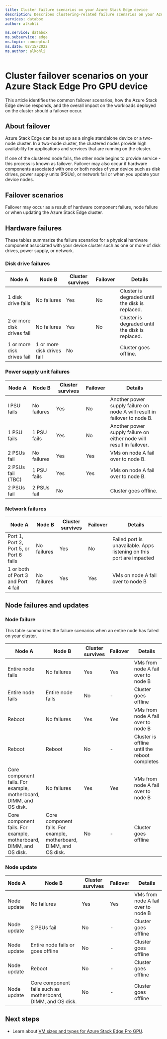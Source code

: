 ```yaml
---
title: Cluster failure scenarios on your Azure Stack Edge device
description: Describes clustering-related failure scenarios on your Azure Stack Edge device.
services: databox
author: alkohli

ms.service: databox
ms.subservice: edge
ms.topic: conceptual
ms.date: 02/15/2022
ms.author: alkohli
---
```


# Cluster failover scenarios on your Azure Stack Edge Pro GPU device

This article identifies the common failover scenarios, how the Azure Stack Edge device responds, and the overall impact on the workloads deployed on the cluster should a failover occur.

## About failover 

Azure Stack Edge can be set up as a single standalone device or a two-node cluster. In a two-node cluster, the clustered nodes provide high availability for applications and services that are running on the cluster. 

If one of the clustered node fails, the other node begins to provide service - this process is known as failover. Failover may also occur if hardware components associated with one or both nodes of your device such as disk drives, power supply units (PSUs), or network fail or when you update your device nodes.

## Failover scenarios 

Failover may occur as a result of hardware component failure, node failure or when updating the Azure Stack Edge cluster.


## Hardware failures

These tables summarize the failure scenarios for a physical hardware component associated with your device cluster such as one or more of disk drives, power supply, or network.

### Disk drive failures

| Node A                     | Node B                     | Cluster survives | Failover | Details                                         |
|----------------------------|----------------------------|------------------|----------|-------------------------------------------------|
| 1 disk drive fails         | No failures                | Yes              | No       | Cluster is degraded until the disk is replaced. |
| 2 or more disk drives fail | No failures                | Yes              | No       | Cluster is degraded until the disk is replaced. |
| 1 or more disk drives fail | 1 or more disk drives fail | No               |          | Cluster goes offline.                           |

### Power supply unit failures

| Node A            | Node B      | Cluster survives | Failover | Details                                                                   |
|-------------------|-------------|------------------|----------|---------------------------------------------------------------------------|
| I PSU fails       | No failures | Yes              | No       | Another power supply failure on node A will result in failover to node B. |
| 1 PSU fails       | 1 PSU fails | Yes              | No       | Another power supply failure on either node will result in failover.      |
| 2 PSUs fail       | No failures | Yes              | Yes      | VMs on node A fail over to node B.                                        |
| 2 PSUs fail (TBC) | 1 PSU fails | Yes              | Yes      | VMs on node A fail over to node B.                                        |
| 2 PSUs fail       | 2 PSUs fail | No               |          | Cluster goes offline.                                                     |

### Network failures

| Node A                                  | Node B      | Cluster survives | Failover | Details                                                              |
|-----------------------------------------|-------------|------------------|----------|----------------------------------------------------------------------|
| Port 1, Port 2, Port 5, or Port 6 fails | No failures | Yes              | No       | Failed port is unavailable. Apps listening on this port are impacted |
| 1 or both of Port 3 and Port 4 fail     | No failures | Yes              | Yes      | VMs on node A fail over to node B                                    |



## Node failures and updates



### Node failure

This table summarizes the failure scenarios when an entire node has failed on your cluster.

| Node A           | Node B           | Cluster survives | Failover | Details      |
|------------------|------------------|------------------|----------|--------------|
| Entire node fails                                                  | No failures                                                        | Yes              | Yes      | VMs from node A fail over to node B           |
| Entire node fails                                                  | Entire node fails                                                  | No               | -        | Cluster goes offline                          |
| Reboot                                                             | No failures                                                        | Yes              | Yes      | VMs from node A fail over to node B           |
| Reboot                                                             | Reboot                                                             | No               | -        | Cluster is offline until the reboot completes |
| Core component fails. For example, motherboard, DIMM, and OS disk. | No failures                                                        | Yes              | Yes      | VMs from node A fail over to node B           |
| Core component fails. For example, motherboard, DIMM, and OS disk. | Core component fails. For example, motherboard, DIMM, and OS disk. | No               | -        | Cluster goes offline                          |



### Node update

| Node A      | Node B                                                       | Cluster survives | Failover | Details                             |
|-------------|--------------------------------------------------------------|------------------|----------|-------------------------------------|
| Node update | No failures                                                  | Yes              | Yes      | VMs from node A fail over to node B |
| Node update | 2 PSUs fail                                                  | No               | -        | Cluster goes offline                |
| Node update | Entire node fails or goes offline                            | No               | -        | Cluster goes offline                |
| Node update | Reboot                                                       | No               | -        | Cluster goes offline                |
| Node update | Core component fails such as motherboard, DIMM, and OS disk. | No               | -        | Cluster goes offline                |

<!--## High availability requirements and procedures 

Review the following information carefully to ensure the high availability of your Azure Stack Edge two-node devices.

### PSUs

Azure Stack Edge devices include redundant, hot-swappable power supply units (PSUs). Each PSU has enough capacity to provide service for the entire chassis. To ensure high availability, both PSUs must be installed. Are these hot swappable?

- Connect your PSUs to different power sources to provide availability if a power source fails.
- If a PSU fails, request a replacement immediately.
- Remove a failed PSU only when you have the replacement and are ready to install it.
- Do not remove both PSUs concurrently. Removing both of the PSUs of one of the nodes will result in failover. 

### Nodes

Azure Stack Edge devices include two nodes working together as a two-node cluster. 

- For a two-node cluster to work properly, make sure that both nodes are installed at all times.
- If a node fails, request a replacement immediately.
- Remove a failed node only when you have the replacement and are ready to install it. 

### Network interfaces

Azure Stack Edge devices each have two 1 Gigabit and four 10 Gigabit Ethernet network interfaces.

- When possible, deploy network connections across different switches to ensure service availability in the event of a network device failure.
- Connect at least two data interfaces to the network from each node.
- If you have enabled the two 10 GbE interfaces, deploy those across different switches.


### SSDs 

Azure Stack Edge devices include NVMe solid state disks (SSDs) that are protected using mirrored spaces. Use of mirrored spaces ensures that the device is able to tolerate the failure of one or more SSDs.

- Make sure that all SSDs modules are installed.
- If an SSD fails, request a replacement immediately.
- If an SSD fails or requires replacement, make sure that you remove only the SSD that requires replacement.
- Do not remove more than one SSD from the system at any point in time. A failure of 2 or more disks on a node would result in failover to another node. -->

## Next steps

- Learn about [VM sizes and types for Azure Stack Edge Pro GPU](azure-stack-edge-gpu-virtual-machine-sizes.md).



